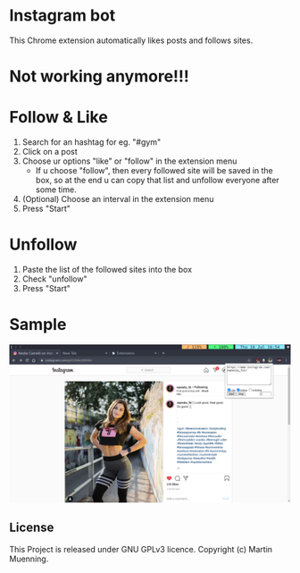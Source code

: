 # Instagram bot

This Chrome extension automatically likes posts and follows sites.

# Not working anymore!!!

# Follow & Like
1. Search for an hashtag for eg. "#gym"
2. Click on a post
3. Choose ur options "like" or "follow" in the extension menu
    - If u choose "follow", then every followed site will be saved
        in the box, so at the end u can copy that list and unfollow everyone
        after some time.
4. (Optional) Choose an interval in the extension menu
5. Press "Start"

# Unfollow
1. Paste the list of the followed sites into the box
2. Check "unfollow"
3. Press "Start"

# Sample
![screen](screen.png "Instagram bot")

## License
This Project is released under GNU GPLv3 licence. Copyright (c) Martin Muenning.